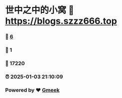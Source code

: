 # 世中之中的小窝 :link: https://blogs.szzz666.top 
### :page_facing_up: [6](https://blogs.szzz666.top/tag.html) 
### :speech_balloon: 1 
### :hibiscus: 17220 
### :alarm_clock: 2025-01-03 21:10:09 
### Powered by :heart: [Gmeek](https://github.com/Meekdai/Gmeek)
